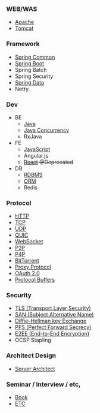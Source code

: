 ### WEB/WAS
- [Apache](https://github.com/agongi/study/tree/master/apache/)
- [Tomcat](https://github.com/agongi/study/tree/master/tomcat/)

### Framework
- [Spring Common](https://github.com/agongi/study/tree/master/spring-common/)
- [Spring Boot](https://github.com/agongi/study/tree/master/spring-boot/)
- Spring Batch
- Spring Security
- [Spring Data](https://github.com/agongi/study/tree/master/spring-data/)
- Netty

### Dev
- BE
  - [Java](https://github.com/agongi/study/tree/master/java/)
  - [Java Concurrency](https://github.com/agongi/study/tree/master/java-concurrency/)
  - RxJava
- FE
  - [JavaScript](https://github.com/agongi/study/tree/master/javascript/)
  - Angular.js
  - ~~[React](https://steemit.com/kr-dev/@heejin/facebook-react) @Deprecated~~
- DB
  - [RDBMS](https://github.com/agongi/study/tree/master/rdbms/)
  - [ORM](https://github.com/agongi/study/tree/master/orm/)
  - Redis

### Protocol
- [HTTP](https://github.com/agongi/study/tree/master/http/)
- [TCP](https://github.com/agongi/study/tree/master/tcp/)
- [UDP](https://github.com/agongi/study/tree/master/udp/)
- [QUIC](https://github.com/agongi/study/tree/master/quic/)
- [WebSocket](https://github.com/agongi/study/tree/master/websocket/)
- [P2P](https://github.com/agongi/study/tree/master/p2p/)
- [P4P](https://github.com/agongi/study/tree/master/p4p/)
- [BitTorrent](https://github.com/agongi/study/tree/master/bittorrent/)
- [Proxy Protocol](https://github.com/agongi/study/tree/master/proxy-protocol/)
- [OAuth 2.0](https://github.com/agongi/study/tree/master/oauth/)
- [Protocol Buffers](http://sjava.net/2012/12/%EB%B2%88%EC%97%AD-%EC%97%90%EC%9D%B4%EB%B8%8C%EB%A1%9Cavro-%ED%94%84%EB%A1%9C%ED%86%A0%EC%BD%9C-%EB%B2%84%ED%8D%BCprotocol-buffers-%EC%93%B0%EB%A6%AC%ED%94%84%ED%8A%B8thrift%EC%9D%98-%EC%8A%A4/)

### Security
- [TLS (Transport Layer Security)](https://github.com/agongi/study/tree/master/tls/)
- [SAN (Subject Alternative Name)](https://github.com/agongi/study/tree/master/san/)
- [Diffie–Hellman key Exchange](https://github.com/agongi/study/tree/master/diffie–hellman/)
- [PFS (Perfect Forward Secrecy)](https://github.com/agongi/study/tree/master/pfs/)
- [E2EE (End-to-End Encryption)](https://github.com/agongi/study/tree/master/e2ee/)
- OCSP Stapling

### Architect Design
- [Server Architect](https://github.com/agongi/study/tree/master/server-architect/)

### Seminar / Interview / etc,
- [Book](https://github.com/agongi/study/tree/master/book/)
- [ETC](https://github.com/agongi/study/tree/master/etc/)
